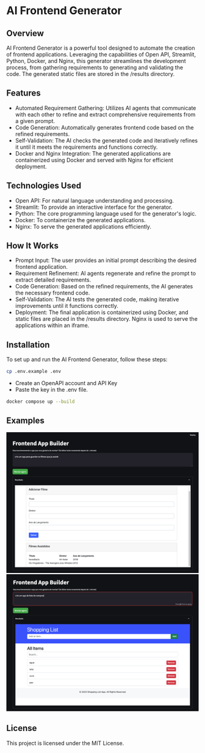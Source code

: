 # AI Frontend Generator

## Overview
AI Frontend Generator is a powerful tool designed to automate the creation of frontend applications. Leveraging the capabilities of Open API, Streamlit, Python, Docker, and Nginx, this generator streamlines the development process, from gathering requirements to generating and validating the code. The generated static files are stored in the /results directory.

## Features
 - Automated Requirement Gathering: Utilizes AI agents that communicate with each other to refine and extract comprehensive requirements from a given prompt.
 - Code Generation: Automatically generates frontend code based on the refined requirements.
 - Self-Validation: The AI checks the generated code and iteratively refines it until it meets the requirements and functions correctly.
 - Docker and Nginx Integration: The generated applications are containerized using Docker and served with Nginx for efficient deployment.

## Technologies Used
 - Open API: For natural language understanding and processing.
 - Streamlit: To provide an interactive interface for the generator.
 - Python: The core programming language used for the generator's logic.
 - Docker: To containerize the generated applications.
 - Nginx: To serve the generated applications efficiently.

## How It Works
 - Prompt Input: The user provides an initial prompt describing the desired frontend application.
 - Requirement Refinement: AI agents regenerate and refine the prompt to extract detailed requirements.
 - Code Generation: Based on the refined requirements, the AI generates the necessary frontend code.
 - Self-Validation: The AI tests the generated code, making iterative improvements until it functions correctly.
 - Deployment: The final application is containerized using Docker, and static files are placed in the /results directory. Nginx is used to serve the applications within an iframe.

## Installation

To set up and run the AI Frontend Generator, follow these steps:

```bash
cp .env.example .env
```

 - Create an OpenAPI account and API Key
 - Paste the key in the .env file.

 ```bash
docker compose up --build
```

## Examples
![App 1](images/app1.png)
![App 2](images/app2.png)

## License
This project is licensed under the MIT License.